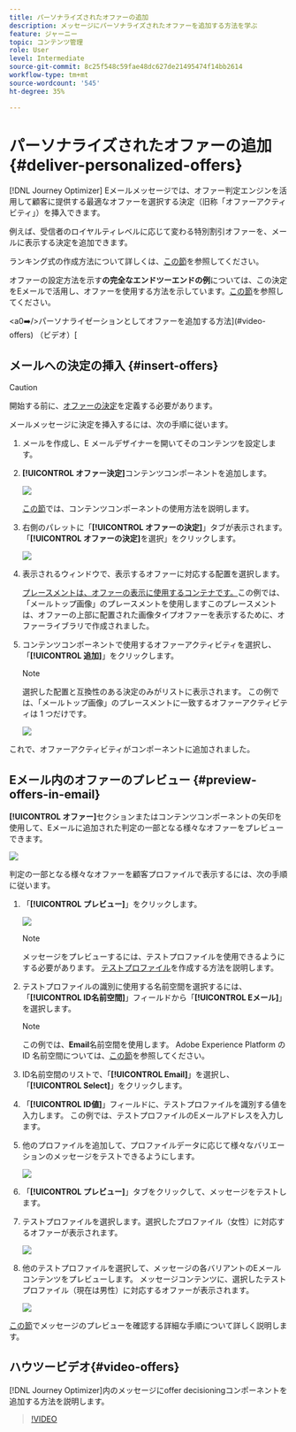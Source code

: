 ```yaml
---
title: パーソナライズされたオファーの追加
description: メッセージにパーソナライズされたオファーを追加する方法を学ぶ
feature: ジャーニー
topic: コンテンツ管理
role: User
level: Intermediate
source-git-commit: 8c25f548c59fae48dc627de21495474f14bb2614
workflow-type: tm+mt
source-wordcount: '545'
ht-degree: 35%

---
```


# パーソナライズされたオファーの追加 {#deliver-personalized-offers}

[!DNL Journey Optimizer] Eメールメッセージでは、オファー判定エンジンを活用して顧客に提供する最適なオファーを選択する決定（旧称「オファーアクティビティ」）を挿入できます。

例えば、受信者のロイヤルティレベルに応じて変わる特別割引オファーを、メールに表示する決定を追加できます。

ランキング式の作成方法について詳しくは、[この節](offers/get-started/starting-offer-decisioning.md)を参照してください。

オファーの設定方法を示す&#x200B;**の完全なエンドツーエンドの例**&#x200B;については、この決定をEメールで活用し、オファーを使用する方法を示しています。[この節](offers/offers-e2e.md#insert-decision-in-email)を参照してください。

&lt;a0➡️/>パーソナライゼーションとしてオファーを追加する方法](#video-offers) （ビデオ）[

## メールへの決定の挿入 {#insert-offers}

>[!CAUTION]
>
>開始する前に、[オファーの決定](offers/offer-activities/create-offer-activities.md)を定義する必要があります。

メールメッセージに決定を挿入するには、次の手順に従います。

1. メールを作成し、E メールデザイナーを開いてそのコンテンツを設定します。

1. **[!UICONTROL オファー決定]**&#x200B;コンテンツコンポーネントを追加します。

   ![](assets/deliver-offer-component.png)

   [この節](content-components.md)では、コンテンツコンポーネントの使用方法を説明します。

1. 右側のパレットに「**[!UICONTROL オファーの決定]**」タブが表示されます。 「**[!UICONTROL オファーの決定]**&#x200B;を選択」をクリックします。

   ![](assets/deliver-offer-tab.png)

1. 表示されるウィンドウで、表示するオファーに対応する配置を選択します。

   [プレースメントは、オファーの表示に使用するコンテナです。](offers/offer-library/creating-placements.md)この例では、「メールトップ画像」のプレースメントを使用しますこのプレースメントは、オファーの上部に配置された画像タイプオファーを表示するために、オファーライブラリで作成されました。

1. コンテンツコンポーネントで使用するオファーアクティビティを選択し、「**[!UICONTROL 追加]**」をクリックします。

   >[!NOTE]
   >
   >選択した配置と互換性のある決定のみがリストに表示されます。 この例では、「メールトップ画像」のプレースメントに一致するオファーアクティビティは 1 つだけです。

   ![](assets/deliver-offer-placement.png)

これで、オファーアクティビティがコンポーネントに追加されました。


## Eメール内のオファーのプレビュー {#preview-offers-in-email}

**[!UICONTROL オファー]**&#x200B;セクションまたはコンテンツコンポーネントの矢印を使用して、Eメールに追加された判定の一部となる様々なオファーをプレビューできます。

![](assets/deliver-offer-preview.png)

判定の一部となる様々なオファーを顧客プロファイルで表示するには、次の手順に従います。

1. 「**[!UICONTROL プレビュー]**」をクリックします。

   ![](assets/deliver-offer-preview-button.png)

   >[!NOTE]
   >
   >メッセージをプレビューするには、テストプロファイルを使用できるようにする必要があります。 [テストプロファイル](building-journeys/creating-test-profiles.md)を作成する方法を説明します。

1. テストプロファイルの識別に使用する名前空間を選択するには、「**[!UICONTROL ID名前空間]**」フィールドから「**[!UICONTROL Eメール]**」を選択します。

   >[!NOTE]
   >
   >この例では、**Email**&#x200B;名前空間を使用します。 Adobe Experience Platform の ID 名前空間については、[この節](https://experienceleague.adobe.com/docs/experience-platform/identity/namespaces.html?lang=ja#getting-started)を参照してください。

1. ID名前空間のリストで、「**[!UICONTROL Email]**」を選択し、「**[!UICONTROL Select]**」をクリックします。

1. 「**[!UICONTROL ID値]**」フィールドに、テストプロファイルを識別する値を入力します。 この例では、テストプロファイルのEメールアドレスを入力します。

   <!--For example enter smith@adobe.com and click the **[!UICONTROL Add profile]** button.-->

1. 他のプロファイルを追加して、プロファイルデータに応じて様々なバリエーションのメッセージをテストできるようにします。

   ![](assets/deliver-offer-test-profiles.png)

1. 「**[!UICONTROL プレビュー]**」タブをクリックして、メッセージをテストします。

1. テストプロファイルを選択します。選択したプロファイル（女性）に対応するオファーが表示されます。

   ![](assets/deliver-offer-test-profile-female-preview.png)

1. 他のテストプロファイルを選択して、メッセージの各バリアントのEメールコンテンツをプレビューします。 メッセージコンテンツに、選択したテストプロファイル（現在は男性）に対応するオファーが表示されます。

   ![](assets/deliver-offer-test-profile-male-preview.png)

[この節](#preview-your-messages)でメッセージのプレビューを確認する詳細な手順について詳しく説明します。

## ハウツービデオ{#video-offers}

[!DNL Journey Optimizer]内のメッセージにoffer decisioningコンポーネントを追加する方法を説明します。

>[!VIDEO](https://video.tv.adobe.com/v/334088?quality=12)
